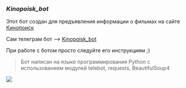 ### ***Kinopoisk_bot***
Этот бот создан для предъявления информации о фильмах на сайте [Кинопоиск](Kinopoisk.ru)

Сам телеграм бот --> [Kinopoisk_bot](https://t.me/Ttttttttrafik_bot)

При работе с ботом просто следуйте его инструкциям ;)

> Бот написан на языке программирования Python с использованием модулей telebot, requests, BeautifulSoup4

![](https://w7.pngwing.com/pngs/612/388/png-transparent-the-great-gatsby-jay-gatsby-leonardo-dicaprio-character-youtube-leonardo-dicaprio-celebrities-author-meme.png)
